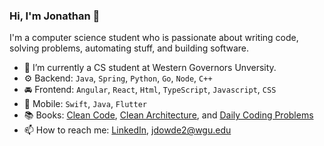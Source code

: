 ### Hi, I'm Jonathan 👋

I'm a computer science student who is passionate about writing code, solving problems, automating stuff, and building software.

- 🔭 I’m currently a CS student at Western Governors Unversity.
- ⚙️ Backend: `Java`, `Spring`, `Python`, `Go`, `Node`, `C++`
- 🚘 Frontend: `Angular`, `React`, `Html`, `TypeScript`, `Javascript`, `CSS`
- 📱 Mobile: `Swift`, `Java`, `Flutter`
- 📚 Books:  <a href="https://www.amazon.com/Clean-Code-Handbook-Software-Craftsmanship/dp/0132350882/">Clean Code</a>,
<a href="https://www.amazon.com/Clean-Architecture-Craftsmans-Software-Structure/dp/0134494164/">Clean Architecture</a>, and 
<a href="https://www.amazon.com/Daily-Coding-Problem-exceptionally-interviews/dp/1793296634/">Daily Coding Problems</a>
- 📫 How to reach me: <a href="https://www.linkedin.com/in/jonathan-dowdell-09719a180/">LinkedIn</a>, <jdowde2@wgu.edu>


<!--
**JonathanDowdell/JonathanDowdell** is a ✨ _special_ ✨ repository because its `README.md` (this file) appears on your GitHub profile.

Here are some ideas to get you started:

- 🔭 I’m currently working on ...
- 🌱 I’m currently learning ...
- 👯 I’m looking to collaborate on ...
- 🤔 I’m looking for help with ...
- 💬 Ask me about ...
- 📫 How to reach me: ...
- 😄 Pronouns: ...
- ⚡ Fun fact: ...
-->
